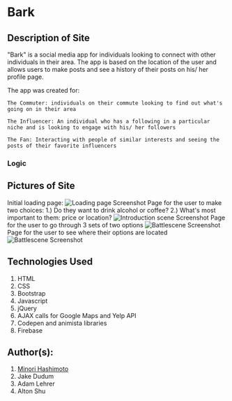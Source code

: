 # Bark

## Description of Site
"Bark" is a social media app for individuals looking to connect with other individuals in their area. The app is based on the location of the user and allows users to make posts and see a history of their posts on his/ her profile page. 

The app was created for: 

    The Commuter: individuals on their commute looking to find out what's going on in their area

    The Influencer: An individual who has a following in a particular niche and is looking to engage with his/ her followers

    The Fan: Interacting with people of similar interests and seeing the posts of their favorite influencers


### Logic


## Pictures of Site
Initial loading page: 
![Loading page Screenshot](assets/Images/site-1.png)
Page for the user to make two choices:
1.) Do they want to drink alcohol or coffee?
2.) What's most important to them: price or location? 
![Introduction scene Screenshot](assets/Images/site-2.gif)
Page for the user to go through 3 sets of two options
![Battlescene Screenshot](assets/Images/site-4.png)
Page for the user to see where their options are located
![Battlescene Screenshot](assets/Images/site-5.png)

## Technologies Used
1. HTML 
2. CSS
3. Bootstrap
4. Javascript
5. jQuery
6. AJAX calls for Google Maps and Yelp API
7. Codepen and animista libraries
8. Firebase

## Author(s): 
1. [Minori Hashimoto](https://github.com/minori-fh)
2. Jake Dudum
3. Adam Lehrer
4. Alton Shu
